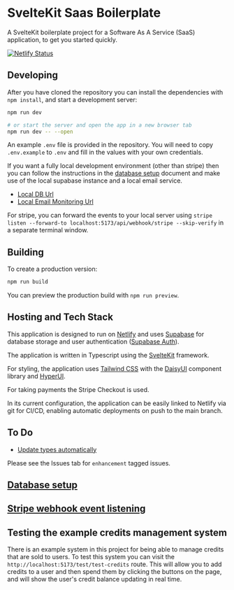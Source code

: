 # SvelteKit Saas Boilerplate

A SvelteKit boilerplate project for a Software As A Service (SaaS) application, to get you started quickly.

[![Netlify Status](https://api.netlify.com/api/v1/badges/70e20d6a-2d2c-4a5b-b697-8053c1e8655b/deploy-status)](https://app.netlify.com/sites/sveltekitsaasboilerplate/deploys)

## Developing

After you have cloned the repository you can install the dependencies with `npm install`, and start a development server:

```bash
npm run dev

# or start the server and open the app in a new browser tab
npm run dev -- --open
```

An example `.env` file is provided in the repository. You will need to copy `.env.example` to `.env` and fill in the values with your own credentials.

If you want a fully local development environment (other than stripe) then you can follow the instructions in the [database setup](/docs/database-setup.md) document and make use of the local supabase instance and a local email service.

- [Local DB Url](http://localhost:54323/)
- [Local Email Monitoring Url](http://localhost:54324/)

For stripe, you can forward the events to your local server using `stripe listen --forward-to localhost:5173/api/webhook/stripe --skip-verify` in a separate terminal window.

## Building

To create a production version:

```bash
npm run build
```

You can preview the production build with `npm run preview`.

## Hosting and Tech Stack

This application is designed to run on [Netlify](https://www.netlify.com/) and uses [Supabase](https://supabase.io/) for database storage and user authentication ([Supabase Auth](https://supabase.com/auth)).

The application is written in Typescript using the [SvelteKit](https://kit.svelte.dev/) framework.

For styling, the application uses [Tailwind CSS](https://tailwindcss.com/) with the [DaisyUI](https://daisyui.com/) component library and [HyperUI](https://www.hyperui.dev/).

For taking payments the Stripe Checkout is used.

In its current configuration, the application can be easily linked to Netlify via git for CI/CD, enabling automatic deployments on push to the main branch.

## To Do

- [Update types automatically](https://supabase.com/docs/guides/api/rest/generating-types#update-types-automatically-with-github-actions)

Please see the Issues tab for `enhancement` tagged issues.

## [Database setup](/docs/database-setup.md)

## [Stripe webhook event listening](/docs/stripe-setup.md)

## Testing the example credits management system

There is an example system in this project for being able to manage credits that are sold to users. To test this system you can visit the `http://localhost:5173/test/test-credits` route. This will allow you to add credits to a user and then spend them by clicking the buttons on the page, and will show the user's credit balance updating in real time.
